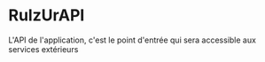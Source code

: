 RulzUrAPI
=========

L'API de l'application, c'est le point d'entrée qui sera accessible aux services extérieurs
